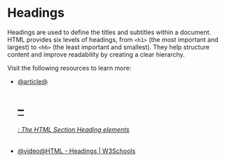 # Headings

Headings are used to define the titles and subtitles within a document. HTML provides six levels of headings, from `<h1>` (the most important and largest) to `<h6>` (the least important and smallest). They help structure content and improve readability by creating a clear hierarchy.

Visit the following resources to learn more:

- [@article@<h1>–<h6>: The HTML Section Heading elements](https://developer.mozilla.org/en-US/docs/Web/HTML/Reference/Elements/Heading_Elements)
- [@video@HTML - Headings | W3Schools](https://www.youtube.com/watch?v=9gHPpwq6IaY)